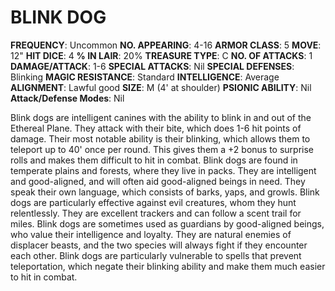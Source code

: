 # BLINK DOG

**FREQUENCY**: Uncommon
**NO. APPEARING**: 4-16
**ARMOR CLASS**: 5
**MOVE**: 12"
**HIT DICE**: 4
**% IN LAIR**: 20%
**TREASURE TYPE**: C
**NO. OF ATTACKS**: 1
**DAMAGE/ATTACK**: 1-6
**SPECIAL ATTACKS**: Nil
**SPECIAL DEFENSES**: Blinking
**MAGIC RESISTANCE**: Standard
**INTELLIGENCE**: Average
**ALIGNMENT**: Lawful good
**SIZE**: M (4' at shoulder)
**PSIONIC ABILITY**: Nil
**Attack/Defense Modes**: Nil

Blink dogs are intelligent canines with the ability to blink in and out of the Ethereal Plane. They attack with their bite, which does 1-6 hit points of damage. Their most notable ability is their blinking, which allows them to teleport up to 40' once per round. This gives them a +2 bonus to surprise rolls and makes them difficult to hit in combat. Blink dogs are found in temperate plains and forests, where they live in packs. They are intelligent and good-aligned, and will often aid good-aligned beings in need. They speak their own language, which consists of barks, yaps, and growls. Blink dogs are particularly effective against evil creatures, whom they hunt relentlessly. They are excellent trackers and can follow a scent trail for miles. Blink dogs are sometimes used as guardians by good-aligned beings, who value their intelligence and loyalty. They are natural enemies of displacer beasts, and the two species will always fight if they encounter each other. Blink dogs are particularly vulnerable to spells that prevent teleportation, which negate their blinking ability and make them much easier to hit in combat.
